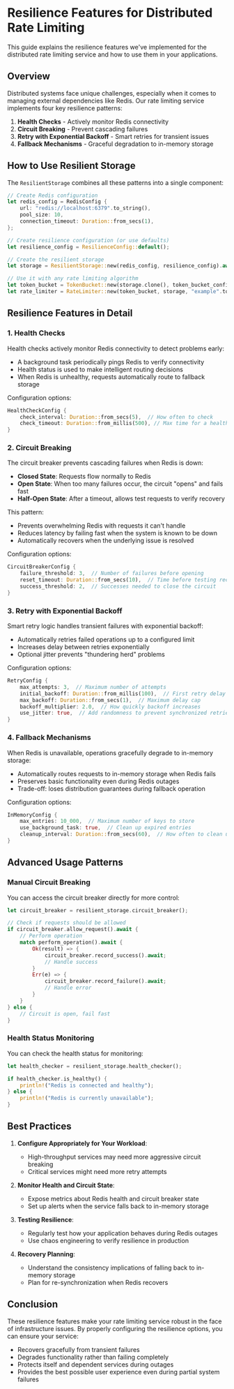 # Resilience Features for Distributed Rate Limiting

This guide explains the resilience features we've implemented for the distributed rate limiting service and how to use them in your applications.

## Overview

Distributed systems face unique challenges, especially when it comes to managing external dependencies like Redis. Our rate limiting service implements four key resilience patterns:

1. **Health Checks** - Actively monitor Redis connectivity
2. **Circuit Breaking** - Prevent cascading failures 
3. **Retry with Exponential Backoff** - Smart retries for transient issues
4. **Fallback Mechanisms** - Graceful degradation to in-memory storage

## How to Use Resilient Storage

The `ResilientStorage` combines all these patterns into a single component:

```rust
// Create Redis configuration
let redis_config = RedisConfig {
    url: "redis://localhost:6379".to_string(),
    pool_size: 10,
    connection_timeout: Duration::from_secs(1),
};

// Create resilience configuration (or use defaults)
let resilience_config = ResilienceConfig::default();

// Create the resilient storage
let storage = ResilientStorage::new(redis_config, resilience_config).await?;

// Use it with any rate limiting algorithm
let token_bucket = TokenBucket::new(storage.clone(), token_bucket_config);
let rate_limiter = RateLimiter::new(token_bucket, storage, "example".to_string());
```

## Resilience Features in Detail

### 1. Health Checks

Health checks actively monitor Redis connectivity to detect problems early:

- A background task periodically pings Redis to verify connectivity
- Health status is used to make intelligent routing decisions
- When Redis is unhealthy, requests automatically route to fallback storage

Configuration options:
```rust
HealthCheckConfig {
    check_interval: Duration::from_secs(5),  // How often to check
    check_timeout: Duration::from_millis(500), // Max time for a health check
}
```

### 2. Circuit Breaking

The circuit breaker prevents cascading failures when Redis is down:

- **Closed State**: Requests flow normally to Redis
- **Open State**: When too many failures occur, the circuit "opens" and fails fast
- **Half-Open State**: After a timeout, allows test requests to verify recovery

This pattern:
- Prevents overwhelming Redis with requests it can't handle
- Reduces latency by failing fast when the system is known to be down
- Automatically recovers when the underlying issue is resolved

Configuration options:
```rust
CircuitBreakerConfig {
    failure_threshold: 3,  // Number of failures before opening
    reset_timeout: Duration::from_secs(10),  // Time before testing recovery
    success_threshold: 2,  // Successes needed to close the circuit
}
```

### 3. Retry with Exponential Backoff

Smart retry logic handles transient failures with exponential backoff:

- Automatically retries failed operations up to a configured limit
- Increases delay between retries exponentially
- Optional jitter prevents "thundering herd" problems

Configuration options:
```rust
RetryConfig {
    max_attempts: 3,  // Maximum number of attempts
    initial_backoff: Duration::from_millis(100),  // First retry delay
    max_backoff: Duration::from_secs(1),  // Maximum delay cap
    backoff_multiplier: 2.0,  // How quickly backoff increases
    use_jitter: true,  // Add randomness to prevent synchronized retries
}
```

### 4. Fallback Mechanisms

When Redis is unavailable, operations gracefully degrade to in-memory storage:

- Automatically routes requests to in-memory storage when Redis fails
- Preserves basic functionality even during Redis outages
- Trade-off: loses distribution guarantees during fallback operation

Configuration options:
```rust
InMemoryConfig {
    max_entries: 10_000,  // Maximum number of keys to store
    use_background_task: true,  // Clean up expired entries
    cleanup_interval: Duration::from_secs(60),  // How often to clean up
}
```

## Advanced Usage Patterns

### Manual Circuit Breaking

You can access the circuit breaker directly for more control:

```rust
let circuit_breaker = resilient_storage.circuit_breaker();

// Check if requests should be allowed
if circuit_breaker.allow_request().await {
    // Perform operation
    match perform_operation().await {
        Ok(result) => {
            circuit_breaker.record_success().await;
            // Handle success
        }
        Err(e) => {
            circuit_breaker.record_failure().await;
            // Handle error
        }
    }
} else {
    // Circuit is open, fail fast
}
```

### Health Status Monitoring

You can check the health status for monitoring:

```rust
let health_checker = resilient_storage.health_checker();

if health_checker.is_healthy() {
    println!("Redis is connected and healthy");
} else {
    println!("Redis is currently unavailable");
}
```

## Best Practices

1. **Configure Appropriately for Your Workload**:
   - High-throughput services may need more aggressive circuit breaking
   - Critical services might need more retry attempts

2. **Monitor Health and Circuit State**:
   - Expose metrics about Redis health and circuit breaker state
   - Set up alerts when the service falls back to in-memory storage

3. **Testing Resilience**:
   - Regularly test how your application behaves during Redis outages
   - Use chaos engineering to verify resilience in production

4. **Recovery Planning**:
   - Understand the consistency implications of falling back to in-memory storage
   - Plan for re-synchronization when Redis recovers

## Conclusion

These resilience features make your rate limiting service robust in the face of infrastructure issues. By properly configuring the resilience options, you can ensure your service:

- Recovers gracefully from transient failures
- Degrades functionality rather than failing completely
- Protects itself and dependent services during outages
- Provides the best possible user experience even during partial system failures
